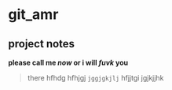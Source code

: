 # git_amr
## project notes
**please call me _now_ or i will _fuvk_ you**
> there 
hfhdg hfhjgj `jggjgkjlj` hfjjtgi jgjkjjhk
